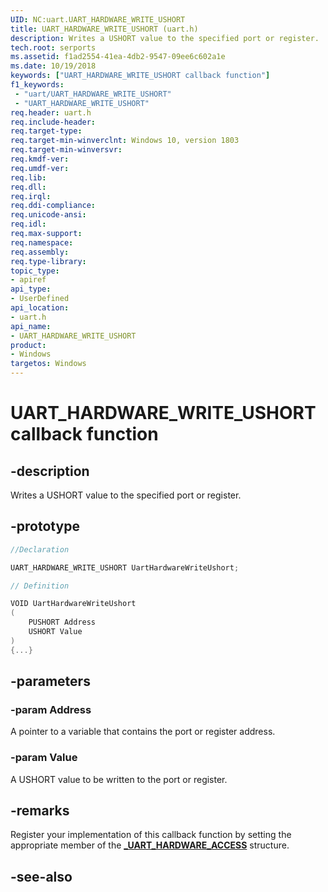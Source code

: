 ```yaml
---
UID: NC:uart.UART_HARDWARE_WRITE_USHORT
title: UART_HARDWARE_WRITE_USHORT (uart.h)
description: Writes a USHORT value to the specified port or register.
tech.root: serports
ms.assetid: f1ad2554-41ea-4db2-9547-09ee6c602a1e
ms.date: 10/19/2018
keywords: ["UART_HARDWARE_WRITE_USHORT callback function"]
f1_keywords:
 - "uart/UART_HARDWARE_WRITE_USHORT"
 - "UART_HARDWARE_WRITE_USHORT"
req.header: uart.h
req.include-header:
req.target-type:
req.target-min-winverclnt: Windows 10, version 1803
req.target-min-winversvr:
req.kmdf-ver:
req.umdf-ver:
req.lib:
req.dll:
req.irql:
req.ddi-compliance:
req.unicode-ansi:
req.idl:
req.max-support:
req.namespace:
req.assembly:
req.type-library:
topic_type:
- apiref
api_type:
- UserDefined
api_location:
- uart.h
api_name:
- UART_HARDWARE_WRITE_USHORT
product:
- Windows
targetos: Windows
---
```


# UART_HARDWARE_WRITE_USHORT callback function

## -description

Writes a USHORT value to the specified port or register.

## -prototype

```cpp
//Declaration

UART_HARDWARE_WRITE_USHORT UartHardwareWriteUshort;

// Definition

VOID UartHardwareWriteUshort
(
	PUSHORT Address
	USHORT Value
)
{...}

```

## -parameters

### -param Address
A pointer to a variable that contains the port or register address.

### -param Value
A USHORT value to be written to the port or register.


## -remarks

Register your implementation of this callback function by setting the appropriate member of the [**_UART_HARDWARE_ACCESS**](ns-uart-_uart_hardware_access.md) structure.


## -see-also
